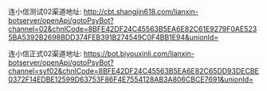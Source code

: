 连小信测试02渠道地址:
http://cbt.shangjin618.com/lianxin-botserver/openApi/gotoPsyBot?channel=02&chnlCode=8BFE42DF24C45563B5EA6E82C61E9279F0AE5235BA5392B2698BDD374FEB391B274549C0F4BB1E94&unionId=

连小信正式02渠道地址:
https://bot.biyouxinli.com/lianxin-botserver/openApi/gotoPsyBot?channel=syf02&chnlCode=8BFE42DF24C45563B5EA6E82C65DD93DECBE0372F14EDBE12599D63753F86F4E7554128AB3A806CBCE7691&unionId=